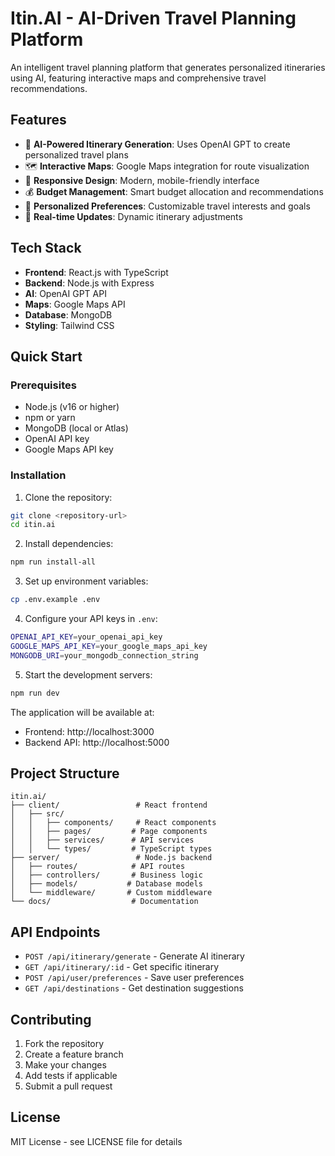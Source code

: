 # Itin.AI - AI-Driven Travel Planning Platform

An intelligent travel planning platform that generates personalized itineraries using AI, featuring interactive maps and comprehensive travel recommendations.

## Features

- 🤖 **AI-Powered Itinerary Generation**: Uses OpenAI GPT to create personalized travel plans
- 🗺️ **Interactive Maps**: Google Maps integration for route visualization
- 📱 **Responsive Design**: Modern, mobile-friendly interface
- 💰 **Budget Management**: Smart budget allocation and recommendations
- 🎯 **Personalized Preferences**: Customizable travel interests and goals
- 🔄 **Real-time Updates**: Dynamic itinerary adjustments

## Tech Stack

- **Frontend**: React.js with TypeScript
- **Backend**: Node.js with Express
- **AI**: OpenAI GPT API
- **Maps**: Google Maps API
- **Database**: MongoDB
- **Styling**: Tailwind CSS

## Quick Start

### Prerequisites

- Node.js (v16 or higher)
- npm or yarn
- MongoDB (local or Atlas)
- OpenAI API key
- Google Maps API key

### Installation

1. Clone the repository:
```bash
git clone <repository-url>
cd itin.ai
```

2. Install dependencies:
```bash
npm run install-all
```

3. Set up environment variables:
```bash
cp .env.example .env
```

4. Configure your API keys in `.env`:
```bash
OPENAI_API_KEY=your_openai_api_key
GOOGLE_MAPS_API_KEY=your_google_maps_api_key
MONGODB_URI=your_mongodb_connection_string
```

5. Start the development servers:
```bash
npm run dev
```

The application will be available at:
- Frontend: http://localhost:3000
- Backend API: http://localhost:5000

## Project Structure

```
itin.ai/
├── client/                 # React frontend
│   ├── src/
│   │   ├── components/     # React components
│   │   ├── pages/         # Page components
│   │   ├── services/      # API services
│   │   └── types/         # TypeScript types
├── server/                 # Node.js backend
│   ├── routes/            # API routes
│   ├── controllers/       # Business logic
│   ├── models/           # Database models
│   └── middleware/       # Custom middleware
└── docs/                  # Documentation
```

## API Endpoints

- `POST /api/itinerary/generate` - Generate AI itinerary
- `GET /api/itinerary/:id` - Get specific itinerary
- `POST /api/user/preferences` - Save user preferences
- `GET /api/destinations` - Get destination suggestions

## Contributing

1. Fork the repository
2. Create a feature branch
3. Make your changes
4. Add tests if applicable
5. Submit a pull request

## License

MIT License - see LICENSE file for details 
